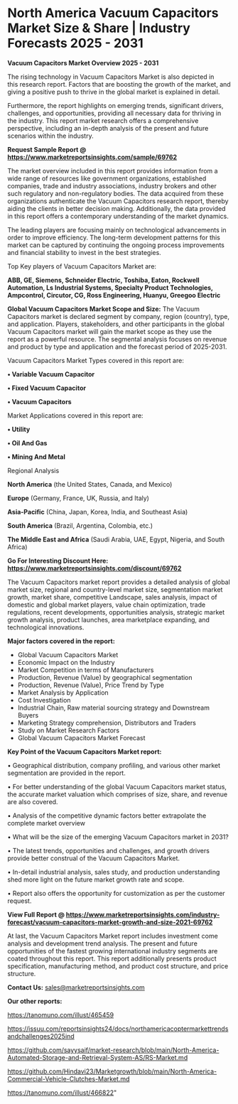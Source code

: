 # North America Vacuum Capacitors Market Size & Share | Industry Forecasts 2025 - 2031

<Strong> Vacuum Capacitors Market Overview 2025 - 2031</strong>

The rising technology in Vacuum Capacitors Market is also depicted in this research report. Factors that are boosting the growth of the market, and giving a positive push to thrive in the global market is explained in detail.

Furthermore, the report highlights on emerging trends, significant drivers, challenges, and opportunities, providing all necessary data for thriving in the industry. This report market research offers a comprehensive perspective, including an in-depth analysis of the present and future scenarios within the industry.

<strong>Request Sample Report @ <a href=https://www.marketreportsinsights.com/sample/69762>https://www.marketreportsinsights.com/sample/69762</a></strong>

The market overview included in this report provides information from a wide range of resources like government organizations, established companies, trade and industry associations, industry brokers and other such regulatory and non-regulatory bodies. The data acquired from these organizations authenticate the Vacuum Capacitors research report, thereby aiding the clients in better decision making. Additionally, the data provided in this report offers a contemporary understanding of the market dynamics.

The leading players are focusing mainly on technological advancements in order to improve efficiency. The long-term development patterns for this market can be captured by continuing the ongoing process improvements and financial stability to invest in the best strategies.

Top Key players of Vacuum Capacitors Market are:

<strong>ABB, GE, Siemens, Schneider Electric, Toshiba, Eaton, Rockwell Automation, Ls Industrial Systems, Specialty Product Technologies, Ampcontrol, Circutor, CG, Ross Engineering, Huanyu, Greegoo Electric</strong>

<strong><b>Global Vacuum Capacitors Market Scope and Size:</b></strong>
The Vacuum Capacitors market is declared segment by company, region (country), type, and application. Players, stakeholders, and other participants in the global Vacuum Capacitors market will gain the market scope as they use the report as a powerful resource. The segmental analysis focuses on revenue and product by type and application and the forecast period of 2025-2031.

Vacuum Capacitors Market Types covered in this report are:

<strong>• Variable Vacuum Capacitor

• Fixed Vacuum Capacitor

• Vacuum Capacitors</strong>

Market Applications covered in this report are:

<strong>• Utility

• Oil And Gas

• Mining And Metal</strong> 

Regional Analysis

<strong>North America</strong> (the United States, Canada, and Mexico)

<strong>Europe</strong> (Germany, France, UK, Russia, and Italy)

<strong>Asia-Pacific</strong> (China, Japan, Korea, India, and Southeast Asia)

<strong>South America</strong> (Brazil, Argentina, Colombia, etc.)

<strong>The Middle East and Africa</strong> (Saudi Arabia, UAE, Egypt, Nigeria, and South Africa)

<strong>Go For Interesting Discount Here: <a href=https://www.marketreportsinsights.com/discount/69762>https://www.marketreportsinsights.com/discount/69762</a></strong>

The Vacuum Capacitors market report provides a detailed analysis of global market size, regional and country-level market size, segmentation market growth, market share, competitive Landscape, sales analysis, impact of domestic and global market players, value chain optimization, trade regulations, recent developments, opportunities analysis, strategic market growth analysis, product launches, area marketplace expanding, and technological innovations.

<strong><b>Major factors covered in the report:</b></strong>
<ul>
  <li>Global Vacuum Capacitors Market </li>
  <li>Economic Impact on the Industry</li>
  <li>Market Competition in terms of Manufacturers</li>
  <li>Production, Revenue (Value) by geographical segmentation</li>
  <li>Production, Revenue (Value), Price Trend by Type</li>
  <li>Market Analysis by Application</li>
  <li>Cost Investigation</li>
  <li>Industrial Chain, Raw material sourcing strategy and Downstream Buyers</li>
  <li>Marketing Strategy comprehension, Distributors and Traders</li>
  <li>Study on Market Research Factors</li>
  <li>Global Vacuum Capacitors Market Forecast</li>
</ul>

<strong><b>Key Point of the Vacuum Capacitors Market report:</b></strong>

• Geographical distribution, company profiling, and various other market segmentation are provided in the report.

• For better understanding of the global Vacuum Capacitors market status, the accurate market valuation which comprises of size, share, and revenue are also covered.

• Analysis of the competitive dynamic factors better extrapolate the complete market overview

• What will be the size of the emerging Vacuum Capacitors market in 2031?

• The latest trends, opportunities and challenges, and growth drivers provide better construal of the Vacuum Capacitors Market.

• In-detail industrial analysis, sales study, and production understanding shed more light on the future market growth rate and scope.

• Report also offers the opportunity for customization as per the customer request.

<strong><b>View Full Report @ <a href=https://www.marketreportsinsights.com/industry-forecast/vacuum-capacitors-market-growth-and-size-2021-69762>https://www.marketreportsinsights.com/industry-forecast/vacuum-capacitors-market-growth-and-size-2021-69762</a></b></strong>


At last, the Vacuum Capacitors Market report includes investment come analysis and development trend analysis. The present and future opportunities of the fastest growing international industry segments are coated throughout this report. This report additionally presents product specification, manufacturing method, and product cost structure, and price structure.

<strong>Contact Us:</strong>
sales@marketreportsinsights.com

<strong>Our other reports:</strong>

<a href=https://tanomuno.com/illust/465459>https://tanomuno.com/illust/465459</a>

<a href=https://issuu.com/reportsinsights24/docs/northamericacoptermarkettrendsandchallenges2025ind>https://issuu.com/reportsinsights24/docs/northamericacoptermarkettrendsandchallenges2025ind</a>

<a href=https://github.com/sayysaif/market-research/blob/main/North-America-Automated-Storage-and-Retrieval-System-AS/RS-Market.md>https://github.com/sayysaif/market-research/blob/main/North-America-Automated-Storage-and-Retrieval-System-AS/RS-Market.md</a>

<a href=https://github.com/Hindavi23/Marketgrowth/blob/main/North-America-Commercial-Vehicle-Clutches-Market.md>https://github.com/Hindavi23/Marketgrowth/blob/main/North-America-Commercial-Vehicle-Clutches-Market.md</a>

<a href=https://tanomuno.com/illust/466822>https://tanomuno.com/illust/466822</a>"

